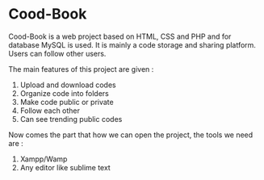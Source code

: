 # Cood-Book

Cood-Book is a web project based on HTML, CSS and PHP and for database MySQL is used. It is mainly a code storage and sharing platform. Users can follow other users.

The main features of this project are given :  

1. Upload and download codes 
2. Organize code into folders 
3. Make code public or private 
4. Follow each other 
5. Can see trending public codes

Now comes the part that how we can open the project, the tools we need are : 

1. Xampp/Wamp 
2. Any editor like sublime text
